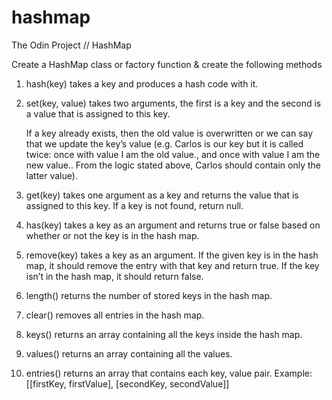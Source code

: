 # hashmap
The Odin Project // HashMap

 Create a HashMap class or factory function & create the following methods


 1. hash(key) takes a key and produces a hash code with it. 

 2. set(key, value) takes two arguments, the first is a key and the second is a value that is assigned to this key. 
    
    If a key already exists, then the old value is overwritten or we can say that we update the key’s value (e.g. Carlos is our key but it is called twice: once with value I am the old value., and once with value I am the new value.. From the logic stated above, Carlos should contain only the latter value).

 3. get(key) takes one argument as a key and returns the value that is assigned to this key. If a key is not found, return null.


 4.  has(key) takes a key as an argument and returns true or false based on whether or not the key is in the hash map.

 5. remove(key) takes a key as an argument. If the given key is in the hash map, it should remove the entry with that key and return true. If the key isn’t in the hash map, it should return false.

 6. length() returns the number of stored keys in the hash map.

 7. clear() removes all entries in the hash map.

 8. keys() returns an array containing all the keys inside the hash map.

 9. values() returns an array containing all the values.

 10. entries() returns an array that contains each key, value pair. Example: [[firstKey, firstValue], [secondKey, secondValue]]



   

 

